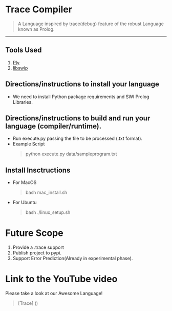 Trace Compiler
===============


> A Language inspired by trace(debug) feature of the robust Language known as Prolog. 

********************************************

Tools Used
-----------

1. [Ply](https://www.dabeaz.com/ply/)
2. [libswip](https://github.com/SWI-Prolog/packages-jpl/wiki/Installing-&-Using-JPL-in-MacOs)


Directions/instructions to install your language
------------
* We need to install Python package requirements and SWI Prolog Libraries.

Directions/instructions to build and run your language (compiler/runtime).
-----------
* Run execute.py passing the file to be processed (.txt format).
* Example Script
    > python execute.py data/sampleprogram.txt


Install Insctructions
---------------

* For MacOS
    > bash mac_install.sh

* For Ubuntu
    > bash ./linux_setup.sh


Future Scope 
======
1. Provide a .trace support
2. Publish project to pypi.
3. Support Error Prediction(Already in experimental phase).

Link to the YouTube video
======
Please take a look at our Awesome Language! 
>[Trace] ()



